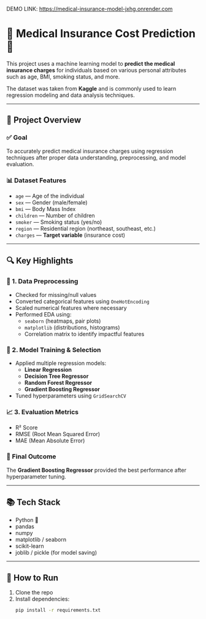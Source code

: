 DEMO LINK: https://medical-insurance-model-jxhg.onrender.com


# 🏥 Medical Insurance Cost Prediction 💸

This project uses a machine learning model to **predict the medical insurance charges** for individuals based on various personal attributes such as age, BMI, smoking status, and more.

The dataset was taken from **Kaggle** and is commonly used to learn regression modeling and data analysis techniques.

---

## 📁 Project Overview

### ✅ Goal
To accurately predict medical insurance charges using regression techniques after proper data understanding, preprocessing, and model evaluation.

### 📊 Dataset Features

- `age` — Age of the individual  
- `sex` — Gender (male/female)  
- `bmi` — Body Mass Index  
- `children` — Number of children  
- `smoker` — Smoking status (yes/no)  
- `region` — Residential region (northeast, southeast, etc.)  
- `charges` — **Target variable** (insurance cost)

---

## 🔍 Key Highlights

### 🧹 1. Data Preprocessing
- Checked for missing/null values
- Converted categorical features using `OneHotEncoding`
- Scaled numerical features where necessary
- Performed EDA using:
  - `seaborn` (heatmaps, pair plots)
  - `matplotlib` (distributions, histograms)
  - Correlation matrix to identify impactful features

### 🤖 2. Model Training & Selection
- Applied multiple regression models:
  - **Linear Regression**
  - **Decision Tree Regressor**
  - **Random Forest Regressor**
  - **Gradient Boosting Regressor**
- Tuned hyperparameters using `GridSearchCV`

### 📈 3. Evaluation Metrics
- R² Score
- RMSE (Root Mean Squared Error)
- MAE (Mean Absolute Error)

### 🧠 Final Outcome
The **Gradient Boosting Regressor** provided the best performance after hyperparameter tuning.

---

## 📚 Tech Stack

- Python 🐍
- pandas
- numpy
- matplotlib / seaborn
- scikit-learn
- joblib / pickle (for model saving)

---

## 🚀 How to Run

1. Clone the repo  
2. Install dependencies:
   ```bash
   pip install -r requirements.txt
